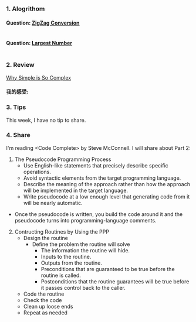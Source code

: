 ### 1. Alogrithom
#### Question: [ZigZag Conversion](https://leetcode.com/problems/zigzag-conversion/description/)

```java


```

#### Question: [Largest Number](https://leetcode.com/problems/largest-number/description/)

```java

```

### 2. Review

[Why Simple is So Complex](https://itnext.io/why-simple-is-so-complex-362bc835b763)


#### 我的感受:


### 3. Tips
This week, I have no tip to share.

### 4. Share

I'm reading \<Code Complete\> by Steve McConnell.
I will share about Part 2:
 1. The Pseudocode Programming Process
    - Use English-like statements that precisely describe specific operations.
    - Avoid syntactic elements from the target programming language.
    - Describe the meaning of the approach rather than how the approach will be implemented in the target language.
    - Write pseudocode at a low enough level that generating code from it will be nearly automatic.

- Once the pseudocode is written, you build the code around it and the pseudocode turns into programming-language comments.

2. Contructing Routines by Using the PPP
    - Design the routine
        - Define the problem the routine will solve
            - The information the routine will hide.
            - Inputs to the routine.
            - Outputs from the routine.
            - Preconditions that are guaranteed to be true before the routine is called.
            - Postconditions that the routine guarantees will be true before it passes control back to the caller.
    - Code the routine
    - Check the code
    - Clean up loose ends
    - Repeat as needed


<br/>
